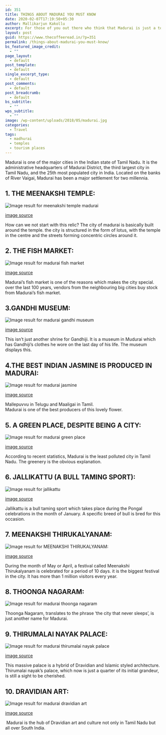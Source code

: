 ```yaml
---
id: 351
title: THINGS ABOUT MADURAI YOU MUST KNOW
date: 2020-02-07T17:19:50+05:30
author: Mallikarjun Kakollu
excerpt: For those of you out there who think that Madurai is just a town famous for a temple, boy, you are in for a surprise. Madurai is one of the major cities in the Indian state of Tamil Nadu. It is the administrative headquarters of Madurai District, the third largest city in Tamil Nadu, and the 25th most populated city in India. Located on the banks of River Vaigai, Madurai has been a major settlement for two millennia.
layout: post
guid: https://www.thecoffeeread.in/?p=351
permalink: /things-about-madurai-you-must-know/
bs_featured_image_credit:
  - ""
page_layout:
  - default
post_template:
  - default
single_excerpt_type:
  - default
post_comments:
  - default
post_breadcrumb:
  - default
bs_subtitle:
  - ""
wps_subtitle:
  - ""
image: /wp-content/uploads/2018/05/madurai.jpg
categories:
  - Travel
tags:
  - madhurai
  - temples
  - tourism places
---
```

Madurai is one of the major cities in the Indian state of Tamil Nadu. It is the administrative headquarters of Madurai District, the third largest city in Tamil Nadu, and the 25th most populated city in India. Located on the banks of River Vaigai, Madurai has been a major settlement for two millennia.

## 1. THE MEENAKSHI TEMPLE:

![Image result for meenakshi temple madurai](http://famouswonders.com/wp-content/uploads/2009/03/meenakshi.jpg) 

[image source](https://www.google.co.in/search?biw=1350&bih=561&tbs=isz%3Alt%2Cislt%3Axga&tbm=isch&sa=1&ei=AGb1WujRLMem8QXBu764Aw&q=meenakshi+temple+madurai&oq=meenakshi+tem&gs_l=img.3.1.0l10.4299.4927.0.8174.3.3.0.0.0.0.293.585.2-2.2.0....0...1c.1.64.img..1.2.584...35i39k1j0i67k1.0.4ADuwTZ8GV8#imgrc=Lg1N3n0ChguZ2M:)

How can we not start with this relic? The city of madurai is basically built around the temple. the city is structured in the form of lotus, with the temple in the centre and the streets forming concentric circles around it.

## 2. THE FISH MARKET:

![Image result for madurai fish market](https://i.ytimg.com/vi/tr_2us-SO7U/maxresdefault.jpg) 

[image source](https://www.google.co.in/search?biw=1350&bih=561&tbs=isz%3Alt%2Cislt%3Axga&tbm=isch&sa=1&ei=hWX1WuOpBMOF8wWA3YbQDg&q=madhurai+fish+market&oq=madhurai+fish+market&gs_l=img.3...59797.67105.0.67485.21.17.4.0.0.0.268.2228.2-10.10.0....0...1c.1.64.img..7.3.530...35i39k1j0i10i24k1j0i10k1.0.9-y3Af-F-AQ#imgrc=QNjsVzrX7cB6mM:)

Madurai’s fish market is one of the reasons which makes the city special. over the last 100 years, vendors from the neighbouring big cities buy stock from Madurai’s fish market.

## 3.GANDHI MUSEUM:

![Image result for madurai gandhi museum](https://i.ytimg.com/vi/_enN6gTLzTY/maxresdefault.jpg) 

[image source](https://www.google.co.in/search?biw=1350&bih=561&tbs=isz%3Alt%2Cislt%3Axga&tbm=isch&sa=1&ei=RWX1WvbYIMbW8QX_xar4Bw&q=madhurai+ghandhi+museum&oq=madhurai+ghandhi+museum&gs_l=img.3...55665.61419.0.62008.18.17.1.0.0.0.418.2722.0j1j8j1j1.11.0....0...1c.1.64.img..6.2.662...35i39k1j0i10k1j0i10i24k1.0.rus50CAetcM#imgrc=Xhmx423z8a1ypM:)

This isn’t just another shrine for Gandhiji. It is a museum in Mudurai which has Gandhiji’s clothes he wore on the last day of his life. The museum displays this.

## 4.THE BEST INDIAN JASMINE IS PRODUCED IN MADURAI:

![Image result for madurai jasmine](https://upload.wikimedia.org/wikipedia/commons/b/bd/A_bunch_of_Madurai_Malligai_-_Jasmine_flower_of_Madurai.JPG) 

[image source](https://www.google.co.in/search?biw=1350&bih=561&tbs=isz%3Alt%2Cislt%3Axga&tbm=isch&sa=1&ei=BWX1WqjDNsaB8wXyyajABw&q=madhurai+jasmin+&oq=madhurai+jasmin+&gs_l=img.3...60074.61320.0.61770.7.7.0.0.0.0.212.629.2-3.3.0....0...1c.1.64.img..4.0.0....0.7DMWm8dqqVs#imgrc=WCb2TCui1IVQTM:)

Mallepuvvu in Telugu and Maaligai in Tamil.  
Madurai is one of the best producers of this lovely flower.

## 5. A GREEN PLACE, DESPITE BEING A CITY:

![Image result for madurai green place](https://images.thrillophilia.com/image/upload/s--AypaHaMZ--/c_fill,f_auto,fl_strip_profile,h_800,q_auto,w_1300/v1/images/photos/000/045/252/original/Picture-12.png.jpg?1453315900) 

[image source](https://www.google.co.in/search?biw=1350&bih=561&tbs=isz%3Alt%2Cislt%3Axga&tbm=isch&sa=1&ei=z2T1WvDHKMqC8gWZ3Y_YBA&q=madhurai+green+place&oq=madhurai+green+place&gs_l=img.3...40795.52600.0.52828.36.30.5.0.0.0.413.4532.2-18j0j1.19.0....0...1c.1.64.img..13.10.1926...0j35i39k1j0i67k1j0i10k1j0i10i24k1.0.c6iWLaH_LIA#imgrc=aPKz02-gS4r-CM:)

According to recent statistics, Madurai is the least polluted city in Tamil Nadu. The greenery is the obvious explanation.

## 6. JALLIKATTU (A BULL TAMING SPORT):

![Image result for jallikattu](http://static.dnaindia.com/sites/default/files/styles/full/public/2018/01/12/641226-jallikattu-011218.jpg) 

[image source](https://www.google.co.in/search?biw=1350&bih=561&tbs=isz%3Alt%2Cislt%3Axga&tbm=isch&sa=1&ei=jGT1WtGfHdLS8wW1laPICg&q=jallikattu&oq=jallikattu&gs_l=img.3..0l10.62402.64922.0.65279.10.7.0.3.3.0.720.720.6-1.1.0....0...1c.1.64.img..6.4.750....0.zPXAkF_by98#imgrc=2yCOwIYLxeQXDM:)

Jallikattu is a bull taming sport which takes place during the Pongal celebrations in the month of January. A specific breed of bull is bred for this occasion.

## 7. MEENAKSHI THIRUKALYANAM:

![Image result for MEENAKSHI THIRUKALYANAM:](http://www.nithyananda.org/sites/default/files/photo-gallery/2016-1jan-2nd-nithyananda-diary_5F0A9301_bidadi-jayanthi-brahmotsavam-meenakshi-sundareshwara-thirukalyanam-ceremony.JPG?1451932500) 

[image source](https://www.google.co.in/search?biw=1350&bih=561&tbs=isz%3Alt%2Cislt%3Axga&tbm=isch&sa=1&ei=ZGT1Ws6WGorkvgTH9KOYCQ&q=MEENAKSHI+THIRUKALYANAM%3A&oq=MEENAKSHI+THIRUKALYANAM%3A&gs_l=img.3..0l10.37378.37378.0.38304.1.1.0.0.0.0.248.248.2-1.1.0....0...1c.1.64.img..0.1.247....0.XyLS4cnedGo#imgrc=uZzhXiF53xunoM:)

During the month of May or April, a festival called Meenakshi Thirukalyanam is celebrated for a period of 10 days. it is the biggest festival in the city. It has more than 1 million visitors every year.

## 8. THOONGA NAGARAM:

![Image result for madurai thoonga nagaram](https://i0.wp.com/oneday.tours/wp-content/uploads/one-day-madurai-local-sightseeing-tour-package-private-cab-header.jpg?fit=1280%2C640&ssl=1) 

Thoonga Nagaram, translates to the phrase ‘the city that never sleeps’, is just another name for Madurai.

## 9. THIRUMALAI NAYAK PALACE:

![Image result for madurai thirumalai nayak palace](http://hotelnambi.in/images/306.jpg) 

[image source](https://www.google.co.in/search?biw=1350&bih=561&tbs=isz%3Alt%2Cislt%3Axga&tbm=isch&sa=1&ei=1mP1WsPsGofgvgSgv4O4Cw&q=madhurai+thirumala+nayak+palace&oq=madhurai+thirumala+nayak+palace&gs_l=img.3...78855.84657.0.84845.23.18.0.0.0.0.511.2037.2-2j3j0j1.6.0....0...1c.1.64.img..17.0.0....0.ytld2YfW7H0#imgrc=ZHz5DhkE6L1tyM:)

This massive palace is a hybrid of Dravidian and Islamic styled architecture. Thirumalai nayak’s palace, which now is just a quarter of its initial grandeur, is still a sight to be cherished.

## 10. DRAVIDIAN ART:

![Image result for madurai dravidian art](http://images.guidetrip.com/images/uploads/experiences/17381/RELICS_OF_JAINS_-_Bas-relief_sculptures.jpg) 

[image source](https://www.google.co.in/search?biw=1350&bih=561&tbs=isz%3Alt%2Cislt%3Axga&tbm=isch&sa=1&ei=0GP1WuH3Kob98gXT1KXQAg&q=madhurai+dravidian+art&oq=madhurai+dravidian+art&gs_l=img.3...3701.3701.0.4074.1.1.0.0.0.0.0.0..0.0....0...1c.1.64.img..1.0.0....0.d223OHkTjLA#imgrc=IRXlLB2N9fotTM:)

<div>
   Madurai is the hub of Dravidian art and culture not only in Tamil Nadu but all over South India.
</div>